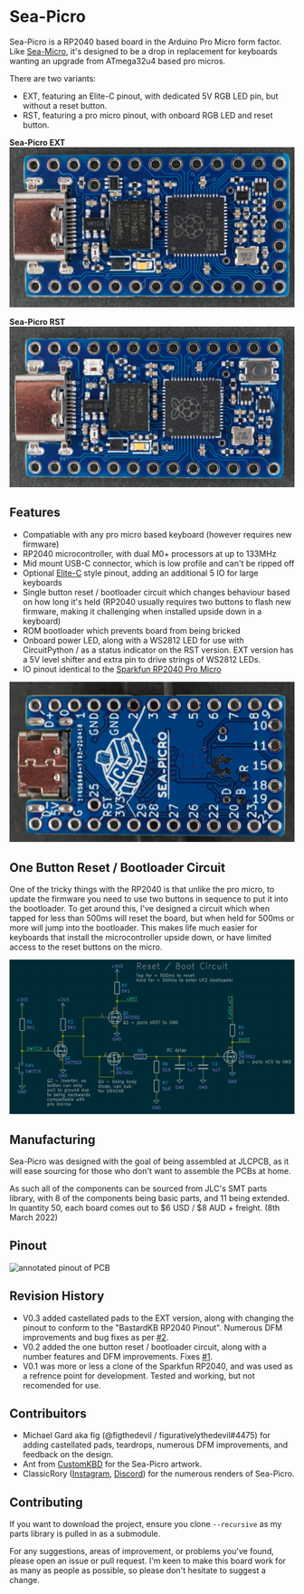 # Sea-Picro

Sea-Picro is a RP2040 based board in the Arduino Pro Micro form factor. Like [Sea-Micro](https://github.com/joshajohnson/sea-micro#sea-micro), it's designed to be a drop in replacement for keyboards wanting an upgrade from ATmega32u4 based pro micros.

There are two variants:
- EXT, featuring an Elite-C pinout, with dedicated 5V RGB LED pin, but without a reset button.
- RST, featuring a pro micro pinout, with onboard RGB LED and reset button.

**Sea-Picro EXT**
![top of pcb render](documentation/sea-picro-ext-top.JPG)

**Sea-Picro RST**
![top of pcb render](documentation/sea-picro-rst-top.JPG)

## Features
- Compatiable with any pro micro based keyboard (however requires new firmware)
- RP2040 microcontroller, with dual M0+ processors at up to 133MHz
- Mid mount USB-C connector, which is low profile and can't be ripped off
- Optional [Elite-C](https://deskthority.net/wiki/Elite-C) style pinout, adding an additional 5 IO for large keyboards
- Single button reset / bootloader circuit which changes behaviour based on how long it's held (RP2040 usually requires two buttons to flash new firmware, making it challenging when installed upside down in a keyboard)
- ROM bootloader which prevents board from being bricked
- Onboard power LED, along with a WS2812 LED for use with CircuitPython / as a status indicator on the RST version. EXT version has a 5V level shifter and extra pin to drive strings of WS2812 LEDs.
- IO pinout identical to the [Sparkfun RP2040 Pro Micro](https://www.sparkfun.com/products/18288)

![bottom of pcb render](documentation/sea-picro-ext-bot.JPG)

## One Button Reset / Bootloader Circuit

One of the tricky things with the RP2040 is that unlike the pro micro, to update the firmware you need to use two buttons in sequence to put it into the bootloader. To get around this, I've designed a circuit which when tapped for less than 500ms will reset the board, but when held for 500ms or more will jump into the bootloader. This makes life much easier for keyboards that install the microcontroller upside down, or have limited access to the reset buttons on the micro.

![reset circuit schematic](documentation/reset-circuit.png)

## Manufacturing
Sea-Picro was designed with the goal of being assembled at JLCPCB, as it will ease sourcing for those who don't want to assemble the PCBs at home.

As such all of the components can be sourced from JLC's SMT parts library, with 8 of the components being basic parts, and 11 being extended. In quantity 50, each board comes out to $6 USD / $8 AUD + freight. (8th March 2022)

## Pinout
![annotated pinout of PCB](documentation/pinout/sea-picro-top-pinout-rory-render)

## Revision History
- V0.3 added castellated pads to the EXT version, along with changing the pinout to conform to the "BastardKB RP2040 Pinout". Numerous DFM improvements and bug fixes as per [#2](https://github.com/joshajohnson/sea-picro/issues/2).
- V0.2 added the one button reset / bootloader circuit, along with a number features and DFM improvements. Fixes [#1](https://github.com/joshajohnson/sea-picro/issues/1).
- V0.1 was more or less a clone of the Sparkfun RP2040, and was used as a refrence point for development. Tested and working, but not recomended for use.

## Contribuitors

- Michael Gard aka fig (@figthedevil / figurativelythedevil#4475) for adding castellated pads, teardrops, numerous DFM improvements, and feedback on the design.
- Ant from [CustomKBD](https://customkbd.com/) for the Sea-Picro artwork.
- ClassicRory ([Instagram](https://instagram.com/classicrory), [Discord](https://discord.gg/rNYgYDtyRp)) for the numerous renders of Sea-Picro.

## Contributing

If you want to download the project, ensure you clone `--recursive` as my parts library is pulled in as a submodule.

For any suggestions, areas of improvement, or problems you've found, please open an issue or pull request. I'm keen to make this board work for as many as people as possible, so please don't hesitate to suggest a change.